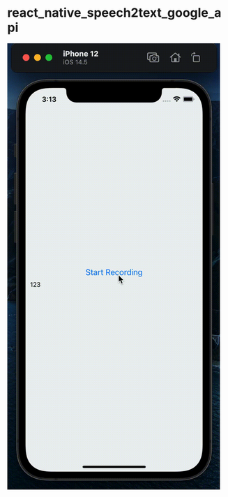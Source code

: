 # react_native_speech2text_google_api

![github](https://github.com/tsian077/react_native_speech2text_google_api/blob/main/demo.gif)
